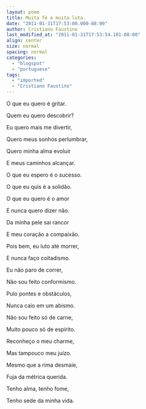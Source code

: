 ```yaml
---
layout: poem
title: Muita fé e muita luta.
date: "2011-01-31T17:53:00.000-08:00"
author: Cristiano Faustino
last_modified_at: "2011-01-31T17:53:54.101-08:00"
align: center
size: normal
spacing: normal
categories:
  - "blogspot"
  - "portuguese"
tags:
  - "imported"
  - "Cristiano Faustino"
---
```


O que eu quero é gritar.

Quem eu quero descobrir?

Eu quero mais me divertir,

Quero meus sonhos perlumbrar,

Quero minha alma evoluir

E meus caminhos alcançar.

O que eu espero é o sucesso.

O que eu quis é a solidão.

O que eu quero é o amor

E nunca quero dizer não.

Da minha pele sai rancor

E meu coração a compaixão.

Pois bem, eu luto até morrer,

E nunca faço coitadismo.

Eu não paro de correr,

Não sou feito conformismo.

Pulo pontes e obstáculos,

Nunca caio em um abismo.

Não sou feito só de carne,

Muito pouco só de espírito.

Reconheço o meu charme,

Mas tampouco meu juízo.

Mesmo que a rima desmaie,

Fuja da métrica querida.

Tenho alma, tenho fome,

Tenho sede da minha vida.